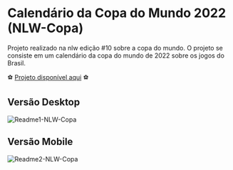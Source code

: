 <h1 align:"center">Calendário da Copa do Mundo 2022 (NLW-Copa)</h1>

<p>Projeto realizado na nlw edição #10 sobre a copa do mundo. O projeto se consiste em um calendário da copa do mundo de 2022 sobre os jogos do Brasil. </p>

:soccer: <a href="https://lucasn5.github.io/NLW-Copa/"> Projeto disponível aqui</a> ⚽

<h2>Versão Desktop </h2>

![Readme1-NLW-Copa](https://github.com/LucasN5/NLW-Copa/assets/88800411/7b064bc8-fd38-4781-90f4-3b67ad830d1a)

<h2>Versão Mobile</h2>

![Readme2-NLW-Copa](https://github.com/LucasN5/NLW-Copa/assets/88800411/756dd7bb-6ffa-4dce-9fc1-834cdf3af560)
